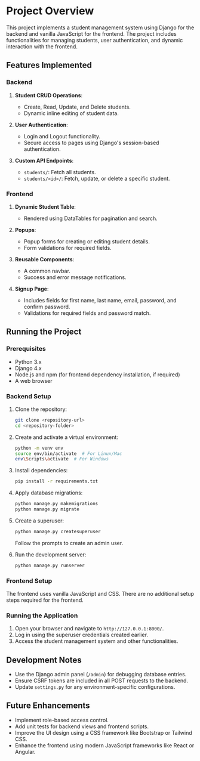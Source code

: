 # Project Overview

This project implements a student management system using Django for the backend and vanilla JavaScript for the frontend. The project includes functionalities for managing students, user authentication, and dynamic interaction with the frontend.

## Features Implemented

### Backend

1. **Student CRUD Operations**:

   * Create, Read, Update, and Delete students.
   * Dynamic inline editing of student data.
2. **User Authentication**:

   * Login and Logout functionality.
   * Secure access to pages using Django's session-based authentication.
3. **Custom API Endpoints**:

   * `students/`: Fetch all students.
   * `students/<id>/`: Fetch, update, or delete a specific student.

### Frontend

1. **Dynamic Student Table**:

   * Rendered using DataTables for pagination and search.
2. **Popups**:

   * Popup forms for creating or editing student details.
   * Form validations for required fields.
3. **Reusable Components**:

   * A common navbar.
   * Success and error message notifications.
4. **Signup Page**:

   * Includes fields for first name, last name, email, password, and confirm password.
   * Validations for required fields and password match.

## Running the Project

### Prerequisites

* Python 3.x
* Django 4.x
* Node.js and npm (for frontend dependency installation, if required)
* A web browser

### Backend Setup

1. Clone the repository:

   ```bash
   git clone <repository-url>
   cd <repository-folder>
   ```
2. Create and activate a virtual environment:

   ```bash
   python -m venv env
   source env/bin/activate  # For Linux/Mac
   env\Scripts\activate  # For Windows
   ```
3. Install dependencies:

   ```bash
   pip install -r requirements.txt
   ```
4. Apply database migrations:

   ```bash
   python manage.py makemigrations
   python manage.py migrate
   ```
5. Create a superuser:

   ```bash
   python manage.py createsuperuser
   ```

   Follow the prompts to create an admin user.
6. Run the development server:

   ```bash
   python manage.py runserver
   ```

### Frontend Setup

The frontend uses vanilla JavaScript and CSS. There are no additional setup steps required for the frontend.

### Running the Application

1. Open your browser and navigate to `http://127.0.0.1:8000/`.
2. Log in using the superuser credentials created earlier.
3. Access the student management system and other functionalities.

## Development Notes

* Use the Django admin panel (`/admin`) for debugging database entries.
* Ensure CSRF tokens are included in all POST requests to the backend.
* Update `settings.py` for any environment-specific configurations.

## Future Enhancements

* Implement role-based access control.
* Add unit tests for backend views and frontend scripts.
* Improve the UI design using a CSS framework like Bootstrap or Tailwind CSS.
* Enhance the frontend using modern JavaScript frameworks like React or Angular.


